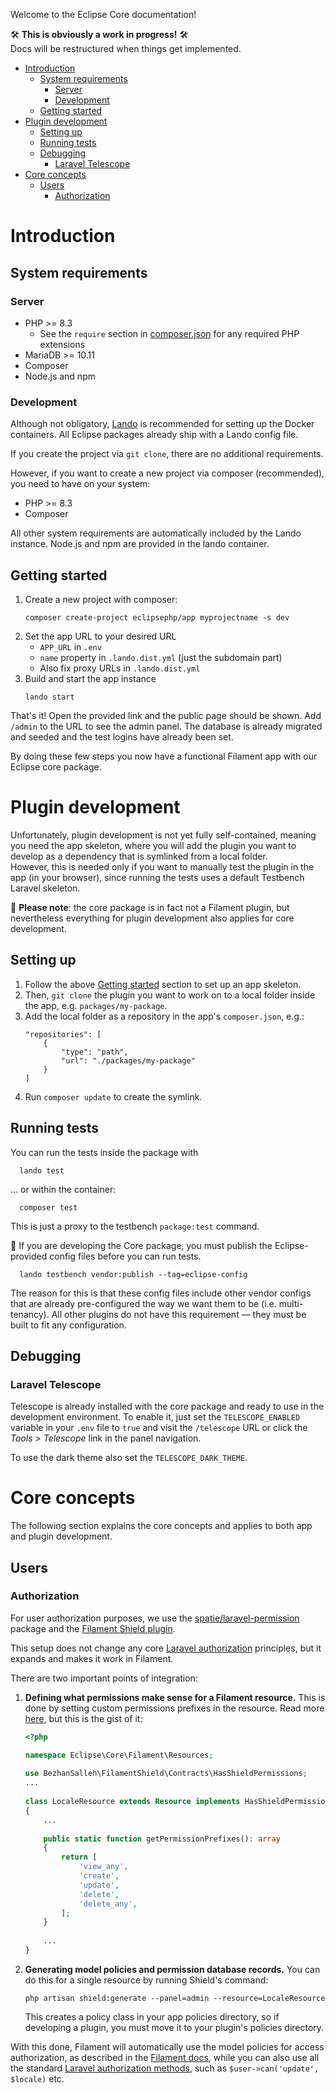Welcome to the Eclipse Core documentation!

🛠️️️ **This is obviously a work in progress!** 🛠️  
Docs will be restructured when things get implemented.

<!-- TOC -->
* [Introduction](#introduction)
  * [System requirements](#system-requirements)
    * [Server](#server)
    * [Development](#development)
  * [Getting started](#getting-started)
* [Plugin development](#plugin-development)
  * [Setting up](#setting-up)
  * [Running tests](#running-tests)
  * [Debugging](#debugging)
    * [Laravel Telescope](#laravel-telescope)
* [Core concepts](#core-concepts)
  * [Users](#users)
    * [Authorization](#authorization)
<!-- TOC -->

# Introduction

## System requirements

### Server
* PHP >= 8.3
    * See the `require` section in [composer.json](../composer.json) for any required PHP extensions
* MariaDB >= 10.11 
* Composer
* Node.js and npm

### Development
Although not obligatory, [Lando](https://lando.dev/) is recommended for setting up the Docker containers. All Eclipse packages already ship with a Lando config file.

If you create the project via `git clone`, there are no additional requirements.

However, if you want to create a new project via composer (recommended), you need to have on your system:
* PHP >= 8.3
* Composer

All other system requirements are automatically included by the Lando instance.
Node.js and npm are provided in the lando container.

## Getting started
1. Create a new project with composer:
    ```shell
    composer create-project eclipsephp/app myprojectname -s dev
    ````
2. Set the app URL to your desired URL
    * `APP_URL` in `.env`
    * `name` property in `.lando.dist.yml` (just the subdomain part)
    * Also fix proxy URLs in `.lando.dist.yml`
3. Build and start the app instance
    ```shell
    lando start
    ```` 

That's it! Open the provided link and the public page should be shown. Add `/admin` to the URL to see the admin panel. The database is already migrated and seeded and the test logins have already been set.

By doing these few steps you now have a functional Filament app with our Eclipse core package.

# Plugin development
Unfortunately, plugin development is not yet fully self-contained, meaning you need the app skeleton, where you will add the plugin you want to develop as a dependency that is symlinked from a local folder.  
However, this is needed only if you want to manually test the plugin in the app (in your browser), since running the tests uses a default Testbench Laravel skeleton.

🔶 **Please note**: the core package is in fact not a Filament plugin, but nevertheless everything for plugin development also applies for core development.  

## Setting up
1. Follow the above [Getting started](Documentation.md#getting-started) section to set up an app skeleton.
2. Then, `git clone` the plugin you want to work on to a local folder inside the app, e.g. `packages/my-package`.
3. Add the local folder as a repository in the app's `composer.json`, e.g.:
    ```
    "repositories": [
        {
            "type": "path",
            "url": "./packages/my-package"
        }
    ]
    ```
4. Run `composer update` to create the symlink.

## Running tests
You can run the tests inside the package with
```shell
  lando test
```
... or within the container:
```shell
  composer test
```
This is just a proxy to the testbench `package:test` command.

🔶 If you are developing the Core package, you must publish the Eclipse-provided config files before you can run tests.
```shell
  lando testbench vendor:publish --tag=eclipse-config
```
The reason for this is that these config files include other vendor configs that are already pre-configured the way we want them to be (i.e. multi-tenancy). All other plugins do not have this requirement — they must be built to fit any configuration.

## Debugging

### Laravel Telescope
Telescope is already installed with the core package and ready to use in the development environment.
To enable it, just set the `TELESCOPE_ENABLED` variable in your `.env` file to `true` and visit the `/telescope` URL or click the _Tools > Telescope_ link in the panel navigation.

To use the dark theme also set the `TELESCOPE_DARK_THEME`.

# Core concepts

The following section explains the core concepts and applies to both app and plugin development.

## Users

### Authorization
For user authorization purposes, we use the [spatie/laravel-permission](https://spatie.be/docs/laravel-permission/v6) package and the [Filament Shield plugin](https://filamentphp.com/plugins/bezhansalleh-shield).

This setup does not change any core [Laravel authorization](https://laravel.com/docs/11.x/authorization) principles, but it expands and makes it work in Filament.

There are two important points of integration:

1. **Defining what permissions make sense for a Filament resource.** This is done by setting custom permissions prefixes in the resource. Read more [here](https://filamentphp.com/plugins/bezhansalleh-shield#custom-permissions), but this is the gist of it:

    ```php
    <?php

    namespace Eclipse\Core\Filament\Resources;
     
    use BezhanSalleh\FilamentShield\Contracts\HasShieldPermissions;
    ...
     
    class LocaleResource extends Resource implements HasShieldPermissions
    {
        ...
     
        public static function getPermissionPrefixes(): array
        {
            return [
                'view_any',
                'create',
                'update',
                'delete',
                'delete_any',
            ];
        }
     
        ...
    }
    ```
2. **Generating model policies and permission database records.** You can do this for a single resource by running Shield's command:
    
    ```shell
   php artisan shield:generate --panel=admin --resource=LocaleResource
   ```
   This creates a policy class in your app policies directory, so if developing a plugin, you must move it to your plugin's policies directory.

With this done, Filament will automatically use the model policies for access authorization, as described in the [Filament docs](https://filamentphp.com/docs/3.x/panels/resources/getting-started#authorization), while you can also use all the standard [Laravel authorization methods](https://laravel.com/docs/11.x/authorization#authorizing-actions-using-policies), such as `$user->can('update', $locale)` etc. 
